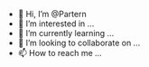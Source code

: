 - 👋 Hi, I’m @Partern
- 👀 I’m interested in ...
- 🌱 I’m currently learning ...
- 💞️ I’m looking to collaborate on ...
- 📫 How to reach me ...

<!---
Partern/Partern is a ✨ special ✨ repository because its `README.md` (this file) appears on your GitHub profile.
You can click the Preview link to take a look at your changes.
--->

